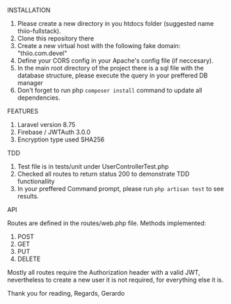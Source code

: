 INSTALLATION

1. Please create a new directory in you htdocs folder (suggested name thiio-fullstack).
2. Clone this repository there
3. Create a new virtual host with the following fake domain: "thiio.com.devel"
4. Define your CORS config in your Apache's config file (if neccesary).
5. In the main root directory of the project there is a sql file with the database structure, please execute the query in your preffered DB manager
6. Don't forget to run php ```composer install``` command to update all dependencies.

FEATURES

1. Laravel version 8.75
2. Firebase / JWTAuth 3.0.0
3. Encryption type used SHA256

TDD

1. Test file is in tests/unit under UserControllerTest.php
2. Checked all routes to return status 200 to demonstrate TDD functionallity
3. In your preffered Command prompt, please run ```php artisan test``` to see results.

API

Routes are defined in the routes/web.php file. Methods implemented:

1. POST
2. GET
3. PUT
4. DELETE

Mostly all routes require the Authorization header with a valid JWT, nevertheless
to create a new user it is not required, for everything else it is.

Thank you for reading,
Regards, Gerardo





